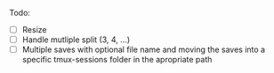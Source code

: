 Todo:
* [ ] Resize
* [ ] Handle mutliple split (3, 4, ...)
* [ ] Multiple saves with optional file name and moving the saves into a specific tmux-sessions folder in the apropriate path
